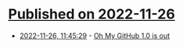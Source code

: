 # [Published on 2022-11-26](index.md)

* [2022-11-26, 11:45:29](https://lobste.rs/s/qmlkdl/oh_my_github_1_0_is_out) - [Oh My GitHub 1.0 is out](https://en.liujiacai.net/2022/11/26/oh-my-github-1-0/)
